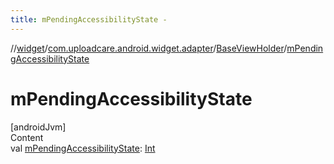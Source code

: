 ```yaml
---
title: mPendingAccessibilityState -
---
```

//[widget](../../index.md)/[com.uploadcare.android.widget.adapter](../index.md)/[BaseViewHolder](index.md)/[mPendingAccessibilityState](m-pending-accessibility-state.md)



# mPendingAccessibilityState  
[androidJvm]  
Content  
val [mPendingAccessibilityState](m-pending-accessibility-state.md): [Int](https://kotlinlang.org/api/latest/jvm/stdlib/kotlin/-int/index.html)  



